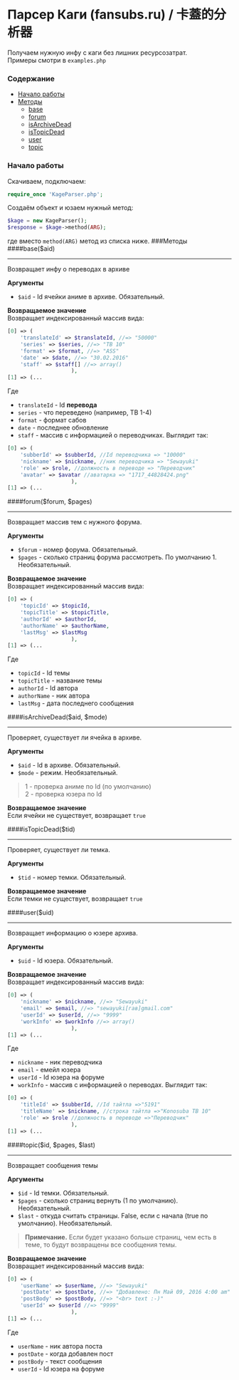 # Парсер Каги (fansubs.ru) / 卡蓋的分析器
Получаем нужную инфу с каги без лишних ресурсозатрат.   
Примеры смотри в `examples.php`
### Содержание
* [Начало работы](#Начало-работы)
* [Методы](#Методы)
  * [base](#baseaid)
  * [forum](#forumforum-pages)
  * [isArchiveDead](#isarchivedeadaid-mode)
  * [isTopicDead](#istopicdeadtid)
  * [user](#useruid)
  * [topic](#topicid-pages-last)

### Начало работы
Скачиваем, подключаем:
```php
require_once 'KageParser.php';
```
Создаём объект и юзаем нужный метод:
```php
$kage = new KageParser();
$response = $kage->method(ARG);
```
где вместо `method(ARG)` метод из списка ниже.
###Методы
####base($aid)
***
Возвращает инфу о переводах в архиве
  
**Аргументы**
* `$aid` - Id ячейки аниме в архиве. Обязательный.
  
**Возвращаемое значение**  
Возвращает индексированный массив вида:
```php
[0] => (
	'translateId' => $translateId, //=> "50000"
	'series' => $series, //=> "ТВ 10"
	'format' => $format, //=> "ASS"
	'date' => $date, //=> "30.02.2016"
	'staff' => $staff[] //=> array()
					),
[1] => (...
```
Где 
* `translateId` - Id **перевода**
* `series` - что переведено (например, ТВ 1-4)
* `format` - формат сабов
* `date` - последнее обновление
* `staff` - массив с информацией о переводчиках. Выглядит так:
```php
[0] => (
	'subberId' => $subberId, //Id переводчика => "10000"
	'nickname' => $nickname, //ник переводчика => "Sewayuki"
	'role' => $role, //должность в переводе => "Переводчик"
	'avatar' => $avatar //аватарка => "1717_44828424.png"
					),
[1] => (...
```

####forum($forum, $pages)
***
Возвращает массив тем с нужного форума.
  
**Аргументы**
* `$forum` - номер форума. Обязательный.
* `$pages` - сколько страниц форума рассмотреть. По умолчанию 1. Необязательный.
  
**Возвращаемое значение**  
Возвращает индексированный массив вида:
```php
[0] => (
	'topicId' => $topicId,
	'topicTitle' => $topicTitle,
	'authorId' => $authorId,
	'authorName' => $authorName,
	'lastMsg' => $lastMsg
					),
[1] => (...
```
Где 
* `topicId` - Id темы
* `topicTitle` - название темы
* `authorId` - Id автора
* `authorName` - ник автора
* `lastMsg` - дата последнего сообщения

####isArchiveDead($aid, $mode)
***
Проверяет, существует ли ячейка в архиве.
  
**Аргументы**
* `$aid` - Id в архиве. Обязательный.
* `$mode` - режим. Необязательный.

>  1 - проверка аниме по Id (по умолчанию)  
>  2 - проверка юзера по Id
  
**Возвращаемое значение**  
Если ячейки не существует, возвращает `true`

####isTopicDead($tid)
***
Проверяет, существует ли темка.
  
**Аргументы**
* `$tid` - номер темки. Обязательный.
  
**Возвращаемое значение**  
Если темки не существует, возвращает `true`

####user($uid)
***
Возвращает информацию о юзере архива.
  
**Аргументы**
* `$uid` - Id юзера. Обязательный.
  
**Возвращаемое значение**  
Возвращает индексированный массив вида:
```php
[0] => (
	'nickname' => $nickname, //=> "Sewayuki"
	'email' => $email, //=> "sewayuki[гав]gmail.com"
	'userId' => $userId, //=> "9999"
	'workInfo' => $workInfo //=> array()
					),
[1] => (...
```
Где 
* `nickname` - ник переводчика
* `email` - емейл юзера
* `userId` - Id юзера на форуме
* `workInfo` - массив с информацией о переводах. Выглядит так:
```php
[0] => (
	'titleId' => $subberId, //Id тайтла =>"5191"
	'titleName' => $nickname, //строка тайтла =>"Konosuba ТВ 10"
	'role' => $role //должность в переводе =>"Переводчик"
					),
[1] => (...
```

####topic($id, $pages, $last)
***
Возвращает сообщения темы
  
**Аргументы**
* `$id` - Id темки. Обязательный.
* `$pages` - сколько страниц вернуть (1 по умолчанию). Необязательный.
* `$last` - откуда считать страницы. False, если с начала (true по умолчанию). Необязательный.
> **Примечание.** Если будет указано больше страниц, чем есть в теме, то будут возвращены все сообщения темы.
  
**Возвращаемое значение**  
Возвращает индексированный массив вида:
```php
[0] => (
	'userName' => $userName, //=> "Sewayuki"
	'postDate' => $postDate, //=> "Добавлено: Пн Май 09, 2016 4:00 am"
	'postBody' => $postBody, //=> "<br> text :-)"
	'userId' => $userId //=> "9999"
					),
[1] => (...
```
Где 
* `userName` - ник автора поста
* `postDate` - когда добавлен пост
* `postBody` - текст сообщения
* `userId` - Id юзера на форуме

